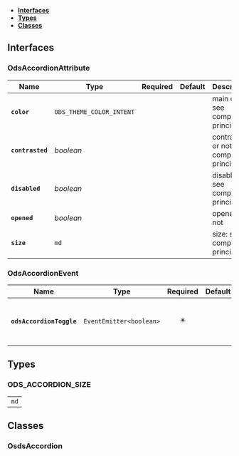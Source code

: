 * [**Interfaces**](#interfaces)
* [**Types**](#types)
* [**Classes**](#classes)

## Interfaces

### OdsAccordionAttribute
|Name | Type | Required | Default | Description|
|---|---|:---:|---|---|
|**`color`** | `ODS_THEME_COLOR_INTENT` |  |  | main color: see component principles|
|**`contrasted`** | _boolean_ |  |  | contrasted or not: see component principles|
|**`disabled`** | _boolean_ |  |  | disabled: see component principles|
|**`opened`** | _boolean_ |  |  | opened or not|
|**`size`** | `md` |  |  | size: see component principles|

### OdsAccordionEvent
|Name | Type | Required | Default | Description|
|---|---|:---:|---|---|
|**`odsAccordionToggle`** | `EventEmitter<boolean>` | ✴️ |  | Event triggered on accordion toggle|

## Types

### ODS_ACCORDION_SIZE
|  |
|:---:|
| `md` |

## Classes

### OsdsAccordion